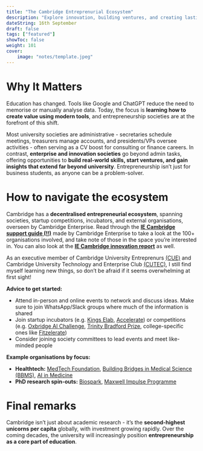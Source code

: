```yaml
---
title: "The Cambridge Entreprenurial Ecosystem"
description: "Explore innovation, building ventures, and creating lasting impact"
dateString: 16th September
draft: false
tags: ["featured"]
showToc: false
weight: 101
cover:
    image: "notes/template.jpeg" 
---
```


# Why It Matters

Education has changed. Tools like Google and ChatGPT reduce the need to memorise or manually analyse data. Today, the focus is **learning how to create value using modern tools**, and entrepreneurship societies are at the forefront of this shift.

Most university societies are administrative - secretaries schedule meetings, treasurers manage accounts, and presidents/VPs oversee activities - often serving as a CV boost for consulting or finance careers. In contrast, **enterprise and innovation societies** go beyond admin tasks, offering opportunities to **build real-world skills, start ventures, and gain insights that extend far beyond university**. Entrepreneurship isn’t just for business students, as anyone can be a problem-solver.

# How to navigate the ecosystem

Cambridge has a **decentralised entrepreneurial ecosystem**, spanning societies, startup competitions, incubators, and external organisations, overseen by Cambridge Enterprise. Read through the [**IE Cambridge support guide (!!)**](/notes/SupportGuide.pdf) made by Cambridge Enterprise to take a look at the 100+ organisations involved, and take note of those in the space you’re interested in. You can also look at the [**IE Cambridge innovation report**](/notes/InnovationReport.pdf) as well.

As an executive member of Cambridge University Entreprenurs [(CUE)](https://www.cambridgeuniversityentrepreneurs.com/) and Cambridge University Technology and Enterprise Club [(CUTEC)](https://www.cutec.io/), I still find myself learning new things, so don’t be afraid if it seems overwhelming at first sight!

**Advice to get started:**

- Attend in-person and online events to network and discuss ideas. Make sure to join WhatsApp/Slack groups where much of the information is shared
- Join startup incubators (e.g. [Kings Elab](https://www.kingselab.org/), [Accelerate](https://www.jbs.cam.ac.uk/entrepreneurship/programmes/accelerate-cambridge/)) or competitions (e.g. [Oxbridge AI Challenge](https://www.oxbridgeaix.uk/), [Trinity Bradford Prize](https://www.trinitybradfieldprize.co.uk/), college-specific ones like [Fitzelerate](https://www.fitz.cam.ac.uk/fitzelerate))
- Consider joining society committees to lead events and meet like-minded people

**Example organisations by focus:**

- **Healthtech:** [MedTech Foundation](https://cam.medtechfoundation.org/), [Building Bridges in Medical Science (BBMS)](https://www.bbms.cam/), [AI in Medicine](https://www.cuaim.co.uk/)
- **PhD research spin-outs:** [Biospark](https://www.gravity.cam.ac.uk/bio-spark/), [Maxwell Impulse Programme](https://www.maxwell.cam.ac.uk/programmes/impulse)

# Final remarks

Cambridge isn’t just about academic research - it’s the **second-highest unicorns per capita** globally, with investment growing rapidly. Over the coming decades, the university will increasingly position **entrepreneurship as a core part of education**.
